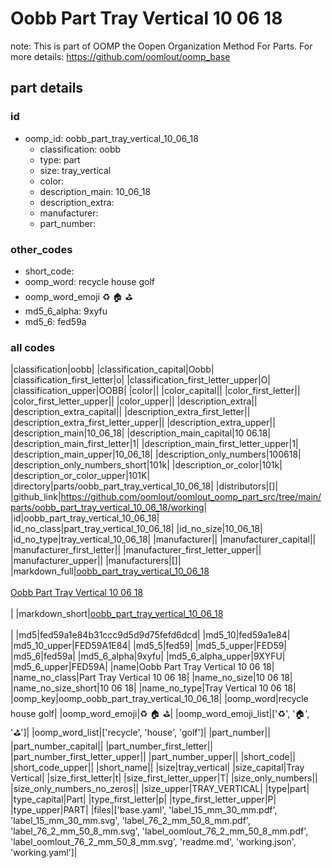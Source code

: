 # Oobb Part Tray Vertical 10 06 18  

note: This is part of OOMP the Oopen Organization Method For Parts. For more details: https://github.com/oomlout/oomp_base

##  part details





### id
* oomp_id: oobb_part_tray_vertical_10_06_18
  * classification: oobb
  * type: part
  * size: tray_vertical
  * color: 
  * description_main: 10_06_18
  * description_extra: 
  * manufacturer: 
  * part_number: 

### other_codes
* short_code: 
* oomp_word: recycle house golf
* oomp_word_emoji :recycle: :house: :golf:
* md5_6_alpha: 9xyfu
* md5_6: fed59a

### all codes 
|classification|oobb|
|classification_capital|Oobb|
|classification_first_letter|o|
|classification_first_letter_upper|O|
|classification_upper|OOBB|
|color||
|color_capital||
|color_first_letter||
|color_first_letter_upper||
|color_upper||
|description_extra||
|description_extra_capital||
|description_extra_first_letter||
|description_extra_first_letter_upper||
|description_extra_upper||
|description_main|10_06_18|
|description_main_capital|10 06.18|
|description_main_first_letter|1|
|description_main_first_letter_upper|1|
|description_main_upper|10_06_18|
|description_only_numbers|100618|
|description_only_numbers_short|101k|
|description_or_color|101k|
|description_or_color_upper|101K|
|directory|parts/oobb_part_tray_vertical_10_06_18|
|distributors|[]|
|github_link|https://github.com/oomlout/oomlout_oomp_part_src/tree/main/parts/oobb_part_tray_vertical_10_06_18/working|
|id|oobb_part_tray_vertical_10_06_18|
|id_no_class|part_tray_vertical_10_06_18|
|id_no_size|10_06_18|
|id_no_type|tray_vertical_10_06_18|
|manufacturer||
|manufacturer_capital||
|manufacturer_first_letter||
|manufacturer_first_letter_upper||
|manufacturer_upper||
|manufacturers|[]|
|markdown_full|[oobb_part_tray_vertical_10_06_18](https://github.com/oomlout/oomlout_oomp_part_src/tree/main/parts/oobb_part_tray_vertical_10_06_18/working)<br>[](https://github.com/oomlout/oomlout_oomp_part_src/tree/main/parts/oobb_part_tray_vertical_10_06_18/working)<br>[Oobb Part Tray Vertical 10 06 18](https://github.com/oomlout/oomlout_oomp_part_src/tree/main/parts/oobb_part_tray_vertical_10_06_18/working)<br><br>|
|markdown_short|[oobb_part_tray_vertical_10_06_18](https://github.com/oomlout/oomlout_oomp_part_src/tree/main/parts/oobb_part_tray_vertical_10_06_18/working)<br><br>|
|md5|fed59a1e84b31ccc9d5d9d75fefd6dcd|
|md5_10|fed59a1e84|
|md5_10_upper|FED59A1E84|
|md5_5|fed59|
|md5_5_upper|FED59|
|md5_6|fed59a|
|md5_6_alpha|9xyfu|
|md5_6_alpha_upper|9XYFU|
|md5_6_upper|FED59A|
|name|Oobb Part Tray Vertical 10 06 18|
|name_no_class|Part Tray Vertical 10 06 18|
|name_no_size|10 06 18|
|name_no_size_short|10 06 18|
|name_no_type|Tray Vertical 10 06 18|
|oomp_key|oomp_oobb_part_tray_vertical_10_06_18|
|oomp_word|recycle house golf|
|oomp_word_emoji|:recycle: :house: :golf:|
|oomp_word_emoji_list|[':recycle:', ':house:', ':golf:']|
|oomp_word_list|['recycle', 'house', 'golf']|
|part_number||
|part_number_capital||
|part_number_first_letter||
|part_number_first_letter_upper||
|part_number_upper||
|short_code||
|short_code_upper||
|short_name||
|size|tray_vertical|
|size_capital|Tray Vertical|
|size_first_letter|t|
|size_first_letter_upper|T|
|size_only_numbers||
|size_only_numbers_no_zeros||
|size_upper|TRAY_VERTICAL|
|type|part|
|type_capital|Part|
|type_first_letter|p|
|type_first_letter_upper|P|
|type_upper|PART|
|files|['base.yaml', 'label_15_mm_30_mm.pdf', 'label_15_mm_30_mm.svg', 'label_76_2_mm_50_8_mm.pdf', 'label_76_2_mm_50_8_mm.svg', 'label_oomlout_76_2_mm_50_8_mm.pdf', 'label_oomlout_76_2_mm_50_8_mm.svg', 'readme.md', 'working.json', 'working.yaml']|
